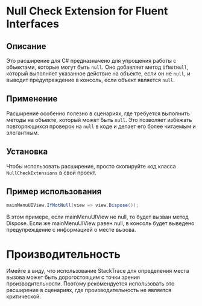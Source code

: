 # Null Check Extension for Fluent Interfaces

## Описание

Это расширение для C# предназначено для упрощения работы с объектами, которые могут быть `null`. Оно добавляет метод `IfNotNull`, который выполняет указанное действие на объекте, если он не `null`, и выводит предупреждение в консоль, если объект является `null`.

## Применение

Расширение особенно полезно в сценариях, где требуется выполнить методы на объекте, который может быть `null`. Это позволяет избежать повторяющихся проверок на `null` в коде и делает его более читаемым и элегантным.

## Установка

Чтобы использовать расширение, просто скопируйте код класса `NullCheckExtensions` в свой проект.

## Пример использования

```csharp
mainMenuUIView.IfNotNull(view => view.Dispose());
```
В этом примере, если mainMenuUIView не null, то будет вызван метод Dispose. Если же mainMenuUIView равен null, в консоль будет выведено предупреждение с информацией о месте вызова.

# Производительность
Имейте в виду, что использование StackTrace для определения места вызова может быть дорогостоящим с точки зрения производительности. Поэтому рекомендуется использовать это расширение в сценариях, где производительность не является критической.
